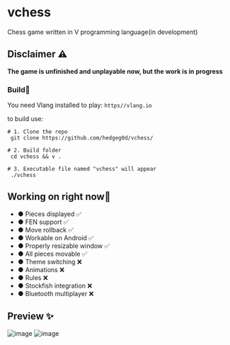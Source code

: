 # vchess
Chess game written in V programming language(in development)

## Disclaimer ⚠️
**The game is unfinished and unplayable now, but the work is in progress**

### Build🔨

You need Vlang installed to play: `https//vlang.io`

to build use:
```
# 1. Clone the repo
 git clone https://github.com/hedgeg0d/vchess/
 
# 2. Build folder
 cd vchess && v .

# 3. Executable file named "vchess" will appear
 ./vchess
```

## Working on right now🔧
- ● Pieces displayed ✅
- ● FEN support ✅
- ● Move rollback ✅
- ● Workable on Android ✅
- ● Properly resizable window ✅
- ● All pieces movable  ✅
- ● Theme switching ❌
- ● Animations ❌
- ● Rules ❌
- ● Stockfish integration ❌
- ● Bluetooth multiplayer ❌

## Preview ✨
![image](https://user-images.githubusercontent.com/83360271/219865652-8c79715a-e1a0-4917-919d-32b7d1f9d263.png)
![image](https://user-images.githubusercontent.com/83360271/219865719-2072a439-bef0-4361-b3f9-906fcde72000.png)
